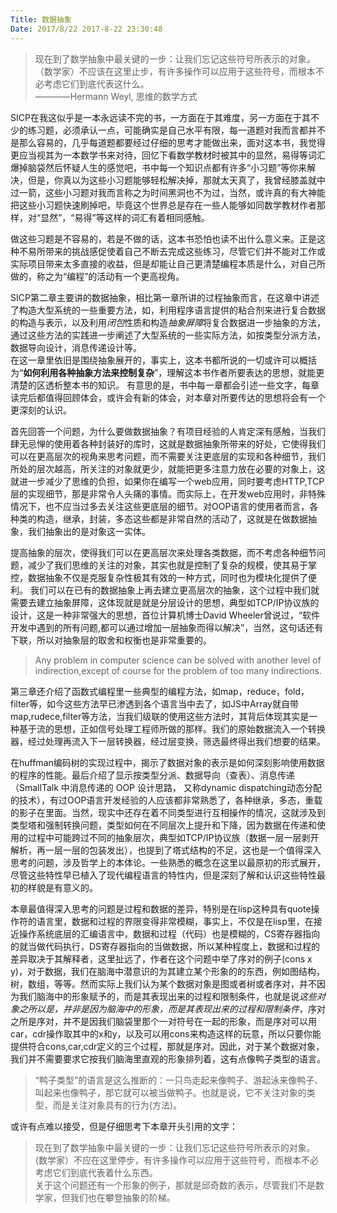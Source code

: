 ```yaml
---
Title: 数据抽象
Date: 2017/8/22 2017-8-22 23:30:48
---
```


> 现在到了数学抽象中最关键的一步：让我们忘记这些符号所表示的对象。（数学家）不应该在这里止步，有许多操作可以应用于这些符号，而根本不必考虑它们到底代表这什么。                                      
————Hermann Weyl, 思维的数学方式

SICP在我这似乎是一本永远读不完的书，一方面在于其难度，另一方面在于其不少的练习题，必须承认一点，可能确实是自己水平有限，每一道题对我而言都并不是那么容易的，几乎每道题都要经过仔细的思考才能做出来，面对这本书，我觉得更应当视其为一本数学书来对待，回忆下看数学教材时被其中的显然，易得等词汇爆掉脑袋然后怀疑人生的感觉吧，书中每一个知识点都有许多“小习题”等你来解决，但是，你真以为这些小习题能够轻松解决掉，那就太天真了，我曾经膝盖就中过一箭，这些小习题对我而言称之为时间黑洞也不为过，当然，或许真的有大神能把这些小习题快速刷掉吧，毕竟这个世界总是存在一些人能够如同数学教材作者那样，对“显然”，“易得”等这样的词汇有着相同感触。

做这些习题是不容易的，若是不做的话，这本书恐怕也读不出什么意义来。正是这种不易所带来的挑战感促使着自己不断去完成这些练习，尽管它们并不能对工作或实际项目带来太多直接的收益，但是却能让自己更清楚编程本质是什么，对自己所做的，称之为“编程”的活动有一个更高视角。

SICP第二章主要讲的数据抽象，相比第一章所讲的过程抽象而言，在这章中讲述了构造大型系统的一些重要方法，如，利用程序语言提供的粘合剂来进行复合数据的构造与表示，以及利用*闭包*性质和构造*抽象屏障*将复合数据进一步抽象的方法，通过这些方法的实践进一步阐述了大型系统的一些实际方法，如按类型分派方法，数据导向设计，消息传递设计等。  
在这一章里依旧是围绕抽象展开的，事实上，这本书都所说的一切或许可以概括为“**如何利用各种抽象方法来控制复杂**”，理解这本书作者所要表达的思想，就能更清楚的区透析整本书的知识。
有意思的是，书中每一章都会引述一些文字，每章读完后都值得回顾体会，或许会有新的体会，对本章对所要传达的思想将会有一个更深刻的认识。

首先回答一个问题，为什么要做数据抽象？有项目经验的人肯定深有感触，当我们肆无忌惮的使用着各种封装好的库时，这就是数据抽象所带来的好处，它使得我们可以在更高层次的视角来思考问题，而不需要关注更底层的实现和各种细节，我们所处的层次越高，所关注的对象就更少，就能把更多注意力放在必要的对象上，这就进一步减少了思维的负担，如果你在编写一个web应用，同时要考虑HTTP,TCP层的实现细节，那是非常令人头痛的事情。而实际上，在开发web应用时，非特殊情况下，也不应当过多去关注这些更底层的细节。对OOP语言的使用者而言，各种类的构造，继承，封装，多态这些都是非常自然的活动了，这就是在做数据抽象，我们抽象出的是对象这一实体。  

提高抽象的层次，使得我们可以在更高层次来处理各类数据，而不考虑各种细节问题，减少了我们思维的关注的对象，其实也就是控制了复杂的规模，使其易于掌控，数据抽象不仅是克服复杂性极其有效的一种方式，同时也为模块化提供了便利。
我们可以在已有的数据抽象上再去建立更高层次的抽象，这个过程中我们就需要去建立抽象屏障，这体现就是就是分层设计的思想，典型如TCP/IP协议族的设计，这是一种非常强大的思想，首位计算机博士David Wheeler曾说过，“软件开发中遇到的所有问题,都可以通过增加一层抽象而得以解决”，当然，这句话还有下联，所以对抽象层的取舍和权衡也是非常重要的。
> Any problem in computer science can be solved with another level of indirection,except of course for the problem of too many indirections.

第三章还介绍了函数式编程里一些典型的编程方法，如map，reduce，fold，filter等，如今这些方法早已渗透到各个语言当中去了，如JS中Array就自带map,rudece,filter等方法，当我们级联的使用这些方法时，其背后体现其实是一种基于流的思想，正如信号处理工程师所做的那样。我们的原始数据流入一个转换器，经过处理再流入下一层转换器，经过层变换，筛选最终得出我们想要的结果。

在huffman编码树的实现过程中，揭示了数据对象的表示是如何深刻影响使用数据的程序的性能。最后介绍了显示按类型分派、数据导向（查表）、消息传递（SmallTalk 中消息传递的 OOP 设计思路， 又称dynamic dispatching动态分配的技术），有过OOP语言开发经验的人应该都非常熟悉了，各种继承，多态，重载的影子在里面。当然，现实中还存在着不同类型进行互相操作的情况，这就涉及到类型塔和强制转换问题，类型如何在不同层次上提升和下降，因为数据在传递和使用的过程中可能跨过不同的抽象层次，典型如TCP/IP协议族（数据一层一层剥开解析，再一层一层的包装发出），也提到了塔式结构的不足，这也是一个值得深入思考的问题，涉及哲学上的本体论。一些熟悉的概念在这里以最原初的形式展开，尽管这些特性早已植入了现代编程语言的特性内，但是深刻了解和认识这些特性最初的样貌是有意义的。

本章最值得深入思考的问题是过程和数据的差异，特别是在lisp这种具有quote操作符的语言里，数据和过程的界限变得非常模糊，事实上，不仅是在lisp里，在接近操作系统底层的汇编语言中，数据和过程（代码）也是模糊的，CS寄存器指向的就当做代码执行，DS寄存器指向的当做数据，所以某种程度上，数据和过程的差异取决于其解释者，这里扯远了，作者在这个问题中举了序对的例子(cons x y)，对于数据，我们在脑海中潜意识的为其建立某个形象的的东西，例如图结构，树，数组，等等。然而实际上我们认为某个数据对象是图或者树或者序对，并不因为我们脑海中的形象赋予的，而是其表现出来的过程和限制条件，也就是说*这些对象之所以是，并非是因为脑海中的形象，而是其表现出来的过程和限制条件*，序对之所是序对，并不是因我们脑袋里那个一对符号在一起的形象，而是序对可以用car，cdr操作取其中的x和y，以及可以用cons来构造这样的玩意，所以只要你能提供符合cons,car,cdr定义的三个过程，那就是序对。因此，对于某个数据对象，我们并不需要要求它按我们脑海里直观的形象排列着，这有点像鸭子类型的语言。

> “鸭子类型”的语言是这么推断的：一只鸟走起来像鸭子、游起泳来像鸭子、叫起来也像鸭子，那它就可以被当做鸭子。也就是说，它不关注对象的类型，而是关注对象具有的行为(方法)。

或许有点难以接受，但是仔细思考下本章开头引用的文字：
> 现在到了数学抽象中最关键的一步：让我们忘记这些符号所表示的对象。(数学家）不应在这里停步，有许多操作可以应用于这些符号，而根本不必考虑它们到底代表着什么东西。  
关于这个问题还有一个形象的例子，那就是邱奇数的表示，尽管我们不是数学家，但我们也在攀登抽象的阶梯。


